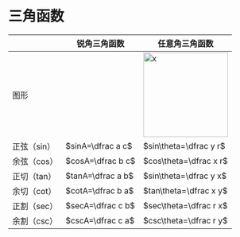 # 三角函数

|         | 锐角三角函数                                             | 任意角三角函数                                                                                        |
| ------- | -------------------------------------------------- | ---------------------------------------------------------------------------------------------- |
| 图形      |  | <img src="file:///D:/project/math-know/.gitbook/assets/rysj.jpg" title="" alt="x" width="170"> |
| 正弦（sin） | $sinA=\dfrac a c$                                  | $sin\theta=\dfrac y r$                                                                         |
| 余弦（cos） | $cosA=\dfrac b c$                                  | $cos\theta=\dfrac x r$                                                                         |
| 正切（tan） | $tanA=\dfrac a b$                                  | $sin\theta=\dfrac y x$                                                                         |
| 余切（cot） | $cotA=\dfrac b a$                                  | $tan\theta=\dfrac x y$                                                                         |
| 正割（sec） | $secA=\dfrac c b$                                  | $sec\theta=\dfrac r x$                                                                         |
| 余割（csc） | $cscA=\dfrac c a$                                  | $csc\theta=\dfrac r y$                                                                         |
